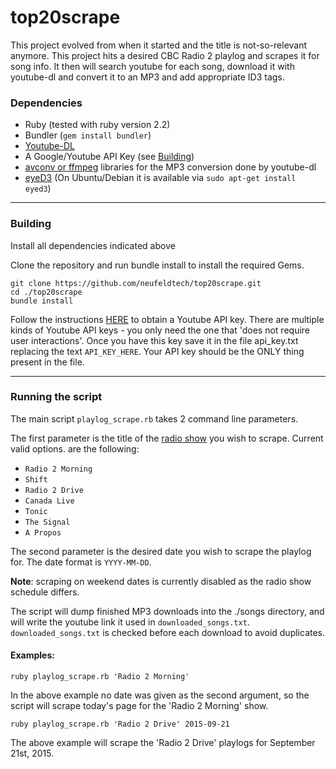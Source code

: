 # top20scrape
This project evolved from when it started and the title is not-so-relevant anymore.
This project hits a desired CBC Radio 2 playlog and scrapes it for song info.  It then will search youtube for each song, download it with youtube-dl and convert it to an MP3 and add appropriate ID3 tags.

### Dependencies
  - Ruby (tested with ruby version 2.2)
  - Bundler (`gem install bundler`)
  - [Youtube-DL](https://rg3.github.io/youtube-dl/)
  - A Google/Youtube API Key (see [Building](#building))
  - [avconv or ffmpeg](https://libav.org/download/) libraries for the MP3 conversion done by youtube-dl
  - [eyeD3](http://eyed3.nicfit.net/cli.html) (On Ubuntu/Debian it is available via `sudo apt-get install eyed3`)

----
### Building
Install all dependencies indicated above

Clone the repository and run bundle install to install the required Gems.

    git clone https://github.com/neufeldtech/top20scrape.git
    cd ./top20scrape
    bundle install



Follow the instructions [HERE](https://github.com/Fullscreen/yt/blob/master/README.md#configuring-your-app)  to obtain a Youtube API key.  There are multiple kinds of Youtube API keys - you only need the one that 'does not require user interactions'.  Once you have this key save it in the file api_key.txt replacing the text `API_KEY_HERE`.  Your API key should be the ONLY thing present in the file.

----
### Running the script
The main script `playlog_scrape.rb` takes 2 command line parameters.  

The first parameter is the title of the [radio show](http://music.cbc.ca/#!/broadcastlogs/broadcastlogs.aspx?broadcastdate=2015-09-21) you wish to scrape.  Current valid options. are the following:

- `Radio 2 Morning`
- `Shift`
- `Radio 2 Drive`
- `Canada Live`
- `Tonic`
- `The Signal`
- `A Propos`

The second parameter is the desired date you wish to scrape the playlog for. The date format is `YYYY-MM-DD`.

**Note**: scraping on weekend dates is currently disabled as the radio show schedule differs.

The script will dump finished MP3 downloads into the ./songs directory, and will write the youtube  link it used in `downloaded_songs.txt`. `downloaded_songs.txt` is checked before each download to avoid duplicates.

#### Examples:
`ruby playlog_scrape.rb 'Radio 2 Morning'`

In the above example no date was given as the second argument, so the script will scrape today's page for the 'Radio 2 Morning' show.

`ruby playlog_scrape.rb 'Radio 2 Drive' 2015-09-21`

The above example will scrape the 'Radio 2 Drive' playlogs for September 21st, 2015.
